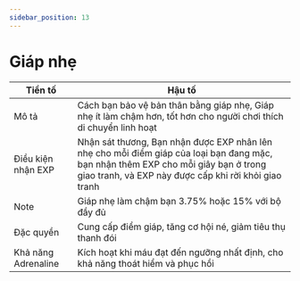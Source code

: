 ```yaml
---
sidebar_position: 13
---
```


# Giáp nhẹ
| Tiền tố   | Hậu tố    |
| ------- | -------- |
| Mô tả | Cách bạn bảo vệ bản thân bằng giáp nhẹ, Giáp nhẹ ít làm chậm hơn, tốt hơn cho người chơi thích di chuyển linh hoạt |
| Điều kiện nhận EXP | Nhận sát thương, Bạn nhận được EXP nhân lên nhẹ cho mỗi điểm giáp của loại bạn đang mặc, bạn nhận thêm EXP cho mỗi giây bạn ở trong giao tranh, và EXP này được cấp khi rời khỏi giao tranh |
| Note | Giáp nhẹ làm chậm bạn 3.75% hoặc 15% với bộ đầy đủ |
| Đặc quyền | Cung cấp điểm giáp, tăng cơ hội né, giảm tiêu thụ thanh đói |
| Khả năng Adrenaline | Kích hoạt khi máu đạt đến ngưỡng nhất định, cho khả năng thoát hiểm và phục hồi |